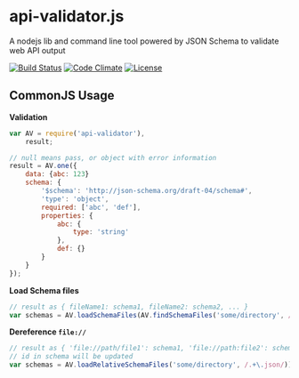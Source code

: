 api-validator.js
================

A nodejs lib and command line tool powered by JSON Schema to validate web API output

[![Build Status](https://travis-ci.org/zordius/api-validator.js.svg?branch=master)](https://travis-ci.org/zordius/api-validator.js) [![Code Climate](https://codeclimate.com/github/zordius/api-validator.js/badges/gpa.svg)](https://codeclimate.com/github/zordius/api-validator.js) [![License](https://img.shields.io/badge/license-MIT-green.svg)](LICENSE.txt)

CommonJS Usage
--------------

**Validation**

```javascript
var AV = require('api-validator'),
    result;

// null means pass, or object with error information
result = AV.one({
    data: {abc: 123}
    schema: {
        '$schema': 'http://json-schema.org/draft-04/schema#',
        'type': 'object',
        required: ['abc', 'def'],
        properties: {
            abc: {
                type: 'string'
            },
            def: {}
        }
    }
});
```

**Load Schema files**

```javascript
// result as { fileName1: schema1, fileName2: schema2, ... }
var schemas = AV.loadSchemaFiles(AV.findSchemaFiles('some/directory', /.+\.json/));
```

**Dereference `file://`**

```javascript
// result as { 'file://path/file1': schema1, 'file://path:file2': schema2 ... }
// id in schema will be updated
var schemas = AV.loadRelativeSchemaFiles('some/directory', /.+\.json/));
```

